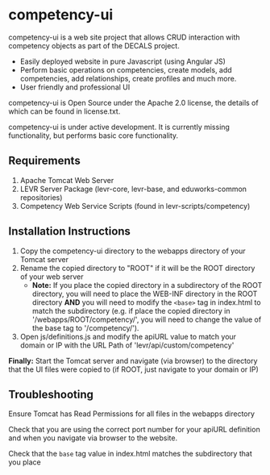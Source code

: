 competency-ui
=============

competency-ui is a web site project that allows CRUD interaction with competency objects as part of the DECALS project.

* Easily deployed website in pure Javascript (using Angular JS)
* Perform basic operations on competencies, create models, add competencies, add relationships, create profiles and much more.
* User friendly and professional UI

competency-ui is Open Source under the Apache 2.0 license, the details of which can be found in license.txt.

competency-ui is under active development. It is currently missing functionality, but performs basic core functionality.

Requirements
------------
1. Apache Tomcat Web Server
2. LEVR Server Package (levr-core, levr-base, and eduworks-common repositories)
3. Competency Web Service Scripts (found in levr-scripts/competency)

Installation Instructions
-------------------------
1. Copy the competency-ui directory to the webapps directory of your Tomcat
server
2. Rename the copied directory to "ROOT" if it will be the ROOT directory of
your web server  
    - **Note:** If you place the copied directory in a subdirectory of the ROOT
    directory, you will need to place the WEB-INF directory in the ROOT 
    directory **AND** you will need to modify the `<base>` tag in index.html to 
    match the subdirectory (e.g. if place the copied directory in 
    '/webapps/ROOT/competency/', you will need to change the value of the base
    tag to '/competency/').
3. Open js/definitions.js and modify the apiURL value to match your domain or
IP with the URL Path of 'levr/api/custom/competency'

**Finally:** Start the Tomcat server and navigate (via browser) to the 
directory that the UI files were copied to (if ROOT, just navigate to your
domain or IP)

Troubleshooting
---------------
Ensure Tomcat has Read Permissions for all files in the webapps directory

Check that you are using the correct port number for your apiURL definition
and when you navigate via browser to the website.

Check that the `base` tag value in index.html matches the subdirectory that you place
